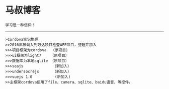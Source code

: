 马叔博客
===================================
    学习是一种信仰！
-----------------------------------
    >Cordova笔记整理
    >>2016年被调入到万达项目检查APP项目，整理并加入
    >>>项目框架为cordova  （原项目）
    >>>ui框架为light7    （原项目）
    >>>数据库为本地sqlite （原项目）
    >>>seajs             （新加入）
    >>>undersocrejs      （新加入）
    >>>vuejs 1.0          (新加入)
    >>主框架cordova使用了file、camera、sqlite、baidu语音、等控件。

